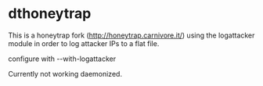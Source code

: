 dthoneytrap
===========
This is a honeytrap fork (http://honeytrap.carnivore.it/) using the logattacker module in order to log attacker IPs to a flat file. 

configure with --with-logattacker 

Currently not working daemonized. 
